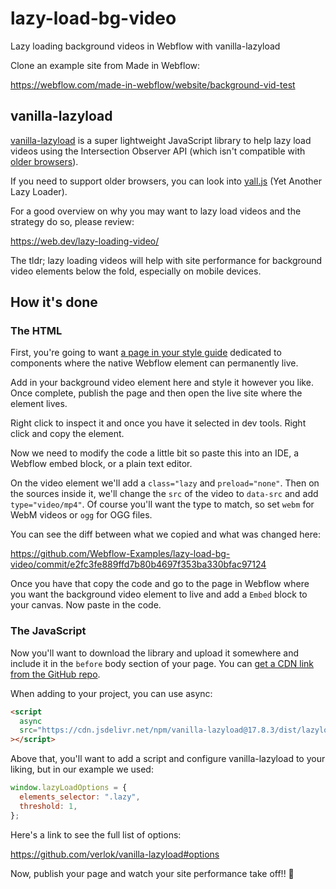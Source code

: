 # lazy-load-bg-video

Lazy loading background videos in Webflow with vanilla-lazyload

Clone an example site from Made in Webflow:

https://webflow.com/made-in-webflow/website/background-vid-test

## vanilla-lazyload

[vanilla-lazyload](https://github.com/verlok/vanilla-lazyload) is a super lightweight JavaScript library to help lazy load videos using the Intersection Observer API (which isn't compatible with [older browsers](https://caniuse.com/?search=intersectionObserver)).

If you need to support older browsers, you can look into [yall.js](https://github.com/malchata/yall.js) (Yet Another Lazy Loader).

For a good overview on why you may want to lazy load videos and the strategy do so, please review:

https://web.dev/lazy-loading-video/

The tldr; lazy loading videos will help with site performance for background video elements below the fold, especially on mobile devices.

## How it's done

### The HTML

First, you're going to want [a page in your style guide](https://webflow.com/blog/how-to-build-a-living-style-guide-in-webflow) dedicated to components where the native Webflow element can permanently live.

Add in your background video element here and style it however you like. Once complete, publish the page and then open the live site where the element lives.

Right click to inspect it and once you have it selected in dev tools. Right click and copy the element.

Now we need to modify the code a little bit so paste this into an IDE, a Webflow embed block, or a plain text editor.

On the video element we'll add a `class="lazy` and `preload="none"`. Then on the sources inside it, we'll change the `src` of the video to `data-src` and add `type="video/mp4"`. Of course you'll want the type to match, so set `webm` for WebM videos or `ogg` for OGG files.

You can see the diff between what we copied and what was changed here:

https://github.com/Webflow-Examples/lazy-load-bg-video/commit/e2fc3fe889ffd7b80b4697f353ba330bfac97124

Once you have that copy the code and go to the page in Webflow where you want the background video element to live and add a `Embed` block to your canvas. Now paste in the code.

### The JavaScript

Now you'll want to download the library and upload it somewhere and include it in the `before` body section of your page. You can [get a CDN link from the GitHub repo](https://github.com/verlok/vanilla-lazyload#-getting-started---script).

When adding to your project, you can use async:

```html
<script
  async
  src="https://cdn.jsdelivr.net/npm/vanilla-lazyload@17.8.3/dist/lazyload.min.js"
></script>
```

Above that, you'll want to add a script and configure vanilla-lazyload to your liking, but in our example we used:

```js
window.lazyLoadOptions = {
  elements_selector: ".lazy",
  threshold: 1,
};
```

Here's a link to see the full list of options:

https://github.com/verlok/vanilla-lazyload#options

Now, publish your page and watch your site performance take off!! 🚀
